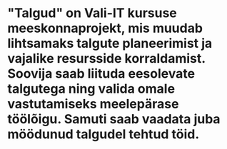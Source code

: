 # "Talgud" on Vali-IT kursuse meeskonnaprojekt, mis muudab lihtsamaks talgute planeerimist ja vajalike resursside korraldamist. Soovija saab liituda eesolevate talgutega ning valida omale vastutamiseks meelepärase töölõigu. Samuti saab vaadata juba möödunud talgudel tehtud töid. 

